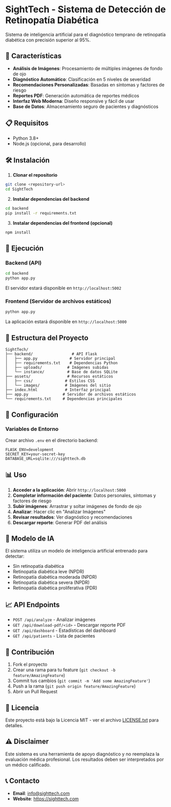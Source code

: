 # SightTech - Sistema de Detección de Retinopatía Diabética

Sistema de inteligencia artificial para el diagnóstico temprano de retinopatía diabética con precisión superior al 95%.

## 🚀 Características

- **Análisis de Imágenes**: Procesamiento de múltiples imágenes de fondo de ojo
- **Diagnóstico Automático**: Clasificación en 5 niveles de severidad
- **Recomendaciones Personalizadas**: Basadas en síntomas y factores de riesgo
- **Reportes PDF**: Generación automática de reportes médicos
- **Interfaz Web Moderna**: Diseño responsive y fácil de usar
- **Base de Datos**: Almacenamiento seguro de pacientes y diagnósticos

## 📋 Requisitos

- Python 3.8+
- Node.js (opcional, para desarrollo)

## 🛠️ Instalación

1. **Clonar el repositorio**
```bash
git clone <repository-url>
cd SightTech
```

2. **Instalar dependencias del backend**
```bash
cd backend
pip install -r requirements.txt
```

3. **Instalar dependencias del frontend (opcional)**
```bash
npm install
```

## 🚀 Ejecución

### Backend (API)
```bash
cd backend
python app.py
```
El servidor estará disponible en `http://localhost:5002`

### Frontend (Servidor de archivos estáticos)
```bash
python app.py
```
La aplicación estará disponible en `http://localhost:5000`

## 📁 Estructura del Proyecto

```
SightTech/
├── backend/                 # API Flask
│   ├── app.py              # Servidor principal
│   ├── requirements.txt    # Dependencias Python
│   ├── uploads/           # Imágenes subidas
│   └── instance/          # Base de datos SQLite
├── assets/                # Recursos estáticos
│   ├── css/              # Estilos CSS
│   └── images/           # Imágenes del sitio
├── index.html            # Interfaz principal
├── app.py               # Servidor de archivos estáticos
└── requirements.txt     # Dependencias principales
```

## 🔧 Configuración

### Variables de Entorno
Crear archivo `.env` en el directorio backend:
```env
FLASK_ENV=development
SECRET_KEY=your-secret-key
DATABASE_URL=sqlite:///sighttech.db
```

## 📊 Uso

1. **Acceder a la aplicación**: Abrir `http://localhost:5000`
2. **Completar información del paciente**: Datos personales, síntomas y factores de riesgo
3. **Subir imágenes**: Arrastrar y soltar imágenes de fondo de ojo
4. **Analizar**: Hacer clic en "Analizar Imágenes"
5. **Revisar resultados**: Ver diagnóstico y recomendaciones
6. **Descargar reporte**: Generar PDF del análisis

## 🔬 Modelo de IA

El sistema utiliza un modelo de inteligencia artificial entrenado para detectar:
- Sin retinopatía diabética
- Retinopatía diabética leve (NPDR)
- Retinopatía diabética moderada (NPDR)
- Retinopatía diabética severa (NPDR)
- Retinopatía diabética proliferativa (PDR)

## 📈 API Endpoints

- `POST /api/analyze` - Analizar imágenes
- `GET /api/download-pdf/<id>` - Descargar reporte PDF
- `GET /api/dashboard` - Estadísticas del dashboard
- `GET /api/patients` - Lista de pacientes

## 🤝 Contribución

1. Fork el proyecto
2. Crear una rama para tu feature (`git checkout -b feature/AmazingFeature`)
3. Commit tus cambios (`git commit -m 'Add some AmazingFeature'`)
4. Push a la rama (`git push origin feature/AmazingFeature`)
5. Abrir un Pull Request

## 📄 Licencia

Este proyecto está bajo la Licencia MIT - ver el archivo [LICENSE.txt](LICENSE.txt) para detalles.

## ⚠️ Disclaimer

Este sistema es una herramienta de apoyo diagnóstico y no reemplaza la evaluación médica profesional. Los resultados deben ser interpretados por un médico calificado.

## 📞 Contacto

- **Email**: info@sighttech.com
- **Website**: https://sighttech.com
